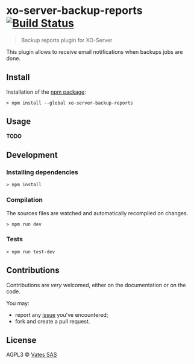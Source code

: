 # xo-server-backup-reports [![Build Status](https://api.travis-ci.org/vatesfr/xo-server-backup-reports.png?branch=master)](https://travis-ci.org/vatesfr/xo-server-backup-reports)

> Backup reports plugin for XO-Server

This plugin allows to receive email notifications when backups jobs are done.

## Install

Installation of the [npm package](https://npmjs.org/package/${pkg.name}):

```
> npm install --global xo-server-backup-reports
```

## Usage

**TODO**

## Development

### Installing dependencies

```
> npm install
```

### Compilation

The sources files are watched and automatically recompiled on changes.

```
> npm run dev
```

### Tests

```
> npm run test-dev
```

## Contributions

Contributions are *very* welcomed, either on the documentation or on
the code.

You may:

- report any [issue](https://github.com/vatesfr/xo-server-backup-reports/issues)
  you've encountered;
- fork and create a pull request.

## License

AGPL3 © [Vates SAS](http://vates.fr)
